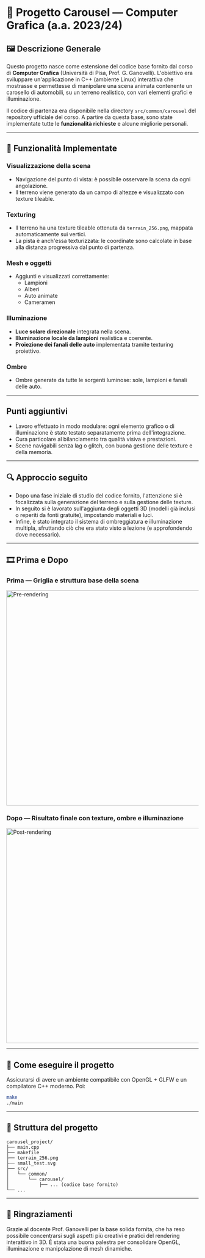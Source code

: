 # 🎢 Progetto Carousel — Computer Grafica (a.a. 2023/24)

## 🖼️ Descrizione Generale

Questo progetto nasce come estensione del codice base fornito dal corso di **Computer Grafica** (Università di Pisa, Prof. G. Ganovelli). L'obiettivo era sviluppare un'applicazione in C++ (ambiente Linux) interattiva che mostrasse e permettesse di manipolare una scena animata contenente un carosello di automobili, su un terreno realistico, con vari elementi grafici e illuminazione.

Il codice di partenza era disponibile nella directory `src/common/carousel` del repository ufficiale del corso. A partire da questa base, sono state implementate tutte le **funzionalità richieste** e alcune migliorie personali.

---

## 🔧 Funzionalità Implementate

### Visualizzazione della scena

- Navigazione del punto di vista: è possibile osservare la scena da ogni angolazione.
- Il terreno viene generato da un campo di altezze e visualizzato con texture tileable.

### Texturing

- Il terreno ha una texture tileable ottenuta da `terrain_256.png`, mappata automaticamente sui vertici.
- La pista è anch'essa texturizzata: le coordinate sono calcolate in base alla distanza progressiva dal punto di partenza.

### Mesh e oggetti

- Aggiunti e visualizzati correttamente:
  - Lampioni
  - Alberi
  - Auto animate
  - Cameramen

### Illuminazione

- **Luce solare direzionale** integrata nella scena.
- **Illuminazione locale da lampioni** realistica e coerente.
- **Proiezione dei fanali delle auto** implementata tramite texturing proiettivo.

### Ombre

- Ombre generate da tutte le sorgenti luminose: sole, lampioni e fanali delle auto.

---

## Punti aggiuntivi

- Lavoro effettuato in modo modulare: ogni elemento grafico o di illuminazione è stato testato separatamente prima dell'integrazione.
- Cura particolare al bilanciamento tra qualità visiva e prestazioni.
- Scene navigabili senza lag o glitch, con buona gestione delle texture e della memoria.

---

## 🔍 Approccio seguito

- Dopo una fase iniziale di studio del codice fornito, l'attenzione si è focalizzata sulla generazione del terreno e sulla gestione delle texture.
- In seguito si è lavorato sull'aggiunta degli oggetti 3D (modelli già inclusi o reperiti da fonti gratuite), impostando materiali e luci.
- Infine, è stato integrato il sistema di ombreggiatura e illuminazione multipla, sfruttando ciò che era stato visto a lezione (e approfondendo dove necessario).

---

## 🎞️ Prima e Dopo

### Prima — Griglia e struttura base della scena
<img width="544" height="564" alt="Pre-rendering" src="https://github.com/user-attachments/assets/6a23e7f9-a502-4545-884b-46db9f178455" />

### Dopo — Risultato finale con texture, ombre e illuminazione
<img width="544" height="564" alt="Post-rendering" src="https://github.com/user-attachments/assets/0cf3aab4-2aea-4085-88ba-e10c6d769f04" />

---

## 🚀 Come eseguire il progetto

Assicurarsi di avere un ambiente compatibile con OpenGL + GLFW e un compilatore C++ moderno. Poi:

```bash
make
./main
```

---

## 📁 Struttura del progetto

```
carousel_project/
├── main.cpp
├── makefile
├── terrain_256.png
├── small_test.svg
├── src/
│   └── common/
│       └── carousel/
│           ├── ... (codice base fornito)
└── ...
```

---

## 🙌 Ringraziamenti

Grazie al docente Prof. Ganovelli per la base solida fornita, che ha reso possibile concentrarsi sugli aspetti più creativi e pratici del rendering interattivo in 3D. È stata una buona palestra per consolidare OpenGL, illuminazione e manipolazione di mesh dinamiche.

